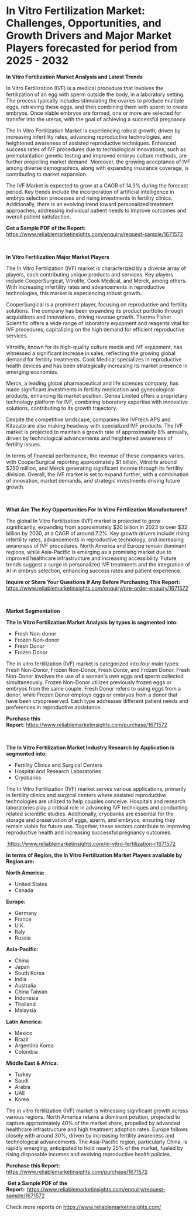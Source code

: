<p><h1>In Vitro Fertilization Market: Challenges, Opportunities, and Growth Drivers and Major Market Players forecasted for period from 2025 - 2032</h1></p><p><strong>In Vitro Fertilization Market Analysis and Latest Trends</strong></p>
<p><p>In Vitro Fertilization (IVF) is a medical procedure that involves the fertilization of an egg with sperm outside the body, in a laboratory setting. The process typically includes stimulating the ovaries to produce multiple eggs, retrieving these eggs, and then combining them with sperm to create embryos. Once viable embryos are formed, one or more are selected for transfer into the uterus, with the goal of achieving a successful pregnancy.</p><p>The In Vitro Fertilization Market is experiencing robust growth, driven by increasing infertility rates, advancing reproductive technologies, and heightened awareness of assisted reproductive techniques. Enhanced success rates of IVF procedures due to technological innovations, such as preimplantation genetic testing and improved embryo culture methods, are further propelling market demand. Moreover, the growing acceptance of IVF among diverse demographics, along with expanding insurance coverage, is contributing to market expansion.</p><p>The IVF Market is expected to grow at a CAGR of 14.3% during the forecast period. Key trends include the incorporation of artificial intelligence in embryo selection processes and rising investments in fertility clinics. Additionally, there is an evolving trend toward personalized treatment approaches, addressing individual patient needs to improve outcomes and overall patient satisfaction.</p></p>
<p><strong>Get a Sample PDF of the Report:&nbsp;</strong> <a href="https://www.reliablemarketinsights.com/enquiry/request-sample/1671572?utm_campaign=3261&utm_medium=2&utm_source=Github&utm_content=ia&utm_term=06032025&utm_id=in-vitro-fertilization">https://www.reliablemarketinsights.com/enquiry/request-sample/1671572</a></p>
<p>&nbsp;</p>
<p><strong>In Vitro Fertilization Major Market Players</strong></p>
<p><p>The In Vitro Fertilization (IVF) market is characterized by a diverse array of players, each contributing unique products and services. Key players include CooperSurgical, Vitrolife, Cook Medical, and Merck, among others. With increasing infertility rates and advancements in reproductive technologies, this market is experiencing robust growth.</p><p>CooperSurgical is a prominent player, focusing on reproductive and fertility solutions. The company has been expanding its product portfolio through acquisitions and innovations, driving revenue growth. Therma Fisher Scientific offers a wide range of laboratory equipment and reagents vital for IVF procedures, capitalizing on the high demand for efficient reproductive services.</p><p>Vitrolife, known for its high-quality culture media and IVF equipment, has witnessed a significant increase in sales, reflecting the growing global demand for fertility treatments. Cook Medical specializes in reproductive health devices and has been strategically increasing its market presence in emerging economies.</p><p>Merck, a leading global pharmaceutical and life sciences company, has made significant investments in fertility medication and gynecological products, enhancing its market position. Genea Limited offers a proprietary technology platform for IVF, combining laboratory expertise with innovative solutions, contributing to its growth trajectory.</p><p>Despite the competitive landscape, companies like IVFtech APS and Kitazato are also making headway with specialized IVF products. The IVF market is projected to maintain a growth rate of approximately 8% annually, driven by technological advancements and heightened awareness of fertility issues.</p><p>In terms of financial performance, the revenue of these companies varies, with CooperSurgical reporting approximately $1 billion, Vitrolife around $250 million, and Merck generating significant income through its fertility division. Overall, the IVF market is set to expand further, with a combination of innovation, market demands, and strategic investments driving future growth.</p></p>
<p>&nbsp;</p>
<p><strong>What Are The Key Opportunities For In Vitro Fertilization Manufacturers?</strong></p>
<p><p>The global In Vitro Fertilization (IVF) market is projected to grow significantly, expanding from approximately $20 billion in 2023 to over $32 billion by 2030, at a CAGR of around 7.2%. Key growth drivers include rising infertility rates, advancements in reproductive technology, and increasing awareness of IVF procedures. North America and Europe remain dominant regions, while Asia-Pacific is emerging as a promising market due to improved healthcare infrastructure and increasing accessibility. Future trends suggest a surge in personalized IVF treatments and the integration of AI in embryo selection, enhancing success rates and patient experience.</p></p>
<p><strong>Inquire or Share Your Questions If Any Before Purchasing This Report:</strong> <a href="https://www.reliablemarketinsights.com/enquiry/pre-order-enquiry/1671572?utm_campaign=3261&utm_medium=2&utm_source=Github&utm_content=ia&utm_term=06032025&utm_id=in-vitro-fertilization">https://www.reliablemarketinsights.com/enquiry/pre-order-enquiry/1671572</a></p>
<p>&nbsp;</p>
<p><strong>Market Segmentation</strong></p>
<p><strong>The In Vitro Fertilization Market Analysis by types is segmented into:</strong></p>
<p><ul><li>Fresh Non-donor</li><li>Frozen Non-donor</li><li>Fresh Donor</li><li>Frozen Donor</li></ul></p>
<p><p>The in vitro fertilization (IVF) market is categorized into four main types: Fresh Non-Donor, Frozen Non-Donor, Fresh Donor, and Frozen Donor. Fresh Non-Donor involves the use of a woman's own eggs and sperm collected simultaneously. Frozen Non-Donor utilizes previously frozen eggs or embryos from the same couple. Fresh Donor refers to using eggs from a donor, while Frozen Donor employs eggs or embryos from a donor that have been cryopreserved. Each type addresses different patient needs and preferences in reproductive assistance.</p></p>
<p><strong>Purchase this Report:&nbsp;</strong><a href="https://www.reliablemarketinsights.com/purchase/1671572?utm_campaign=3261&utm_medium=2&utm_source=Github&utm_content=ia&utm_term=06032025&utm_id=in-vitro-fertilization">https://www.reliablemarketinsights.com/purchase/1671572</a></p>
<p>&nbsp;</p>
<p><strong>The In Vitro Fertilization Market Industry Research by Application is segmented into:</strong></p>
<p><ul><li>Fertility Clinics and Surgical Centers</li><li>Hospital and Research Laboratories</li><li>Cryobanks</li></ul></p>
<p><p>The In Vitro Fertilization (IVF) market serves various applications, primarily in fertility clinics and surgical centers where assisted reproductive technologies are utilized to help couples conceive. Hospitals and research laboratories play a critical role in advancing IVF techniques and conducting related scientific studies. Additionally, cryobanks are essential for the storage and preservation of eggs, sperm, and embryos, ensuring they remain viable for future use. Together, these sectors contribute to improving reproductive health and increasing successful pregnancy outcomes.</p></p>
<p><a href="https://www.reliablemarketinsights.com/in-vitro-fertilization-r1671572?utm_campaign=3261&utm_medium=2&utm_source=Github&utm_content=ia&utm_term=06032025&utm_id=in-vitro-fertilization">&nbsp;https://www.reliablemarketinsights.com/in-vitro-fertilization-r1671572</a></p>
<p><strong>In terms of Region, the In Vitro Fertilization Market Players available by Region are:</strong></p>
<p>
    <p> <strong> North America: </strong>
        <ul>
            <li>United States</li>
            <li>Canada</li>
        </ul>
        </p> 
    <p> <strong> Europe: </strong>
        <ul>
            <li>Germany</li>
            <li>France</li>
            <li>U.K.</li>
            <li>Italy</li>
            <li>Russia</li>
        </ul>
        </p> 
    <p> <strong> Asia-Pacific: </strong>
        <ul>
            <li>China</li>
            <li>Japan</li>
            <li>South Korea</li>
            <li>India</li>
            <li>Australia</li>
            <li>China Taiwan</li>
            <li>Indonesia</li>
            <li>Thailand</li>
            <li>Malaysia</li>
        </ul>
        </p> 
    <p> <strong> Latin America: </strong>
        <ul>
            <li>Mexico</li>
            <li>Brazil</li>
            <li>Argentina Korea</li>
            <li>Colombia</li>
        </ul>
        </p> 
    <p> <strong> Middle East & Africa: </strong>
        <ul>
            <li>Turkey</li>
            <li>Saudi</li>
            <li>Arabia</li>
            <li>UAE</li>
            <li>Korea</li>
        </ul>
    </p>
    </p>
<p><p>The in vitro fertilization (IVF) market is witnessing significant growth across various regions. North America retains a dominant position, projected to capture approximately 40% of the market share, propelled by advanced healthcare infrastructure and high treatment adoption rates. Europe follows closely with around 30%, driven by increasing fertility awareness and technological advancements. The Asia-Pacific region, particularly China, is rapidly emerging, anticipated to hold nearly 25% of the market, fueled by rising disposable incomes and evolving reproductive health policies.</p></p>
<p><strong>Purchase this Report: </strong><a href="https://www.reliablemarketinsights.com/purchase/1671572?utm_campaign=3261&utm_medium=2&utm_source=Github&utm_content=ia&utm_term=06032025&utm_id=in-vitro-fertilization">https://www.reliablemarketinsights.com/purchase/1671572</a></p>
<p>&nbsp;<strong>Get a Sample PDF of the Report:&nbsp;&nbsp;</strong><a href="https://www.reliablemarketinsights.com/enquiry/request-sample/1671572?utm_campaign=3261&utm_medium=2&utm_source=Github&utm_content=ia&utm_term=06032025&utm_id=in-vitro-fertilization">https://www.reliablemarketinsights.com/enquiry/request-sample/1671572</a></p>
<p><strong></strong></p>
<p>Check more reports on <a href="https://www.reliablemarketinsights.com/?utm_campaign=3261&utm_medium=2&utm_source=Github&utm_content=ia&utm_term=06032025&utm_id=in-vitro-fertilization">https://www.reliablemarketinsights.com/</a></p>